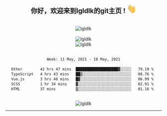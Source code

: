 <div align="center">
<h2> 你好，欢迎来到lgldlk的git主页 ! <img src="https://github.com/lgldlk/lgldlk/blob/main/gifs/Hi.gif" width="30px"></h2>
</div>

<div align="center">
 </br>
 <img src="http://aiitapp.cn:8091/?color=rgba(37,144,118,1)&shadowColor=rgba(12,16,20,1)&fontSize=120&&shadowOffsetX=9&shadowOffsetY=11" height="26px" alt="lgldlk" />
 </br>

   </br>
 <img src="https://github-readme-stats.vercel.app/api?username=lgldlk&show_icons=true&theme=gotham&locale=cn" alt="lgldlk" />
 

</br>

<img  src="http://github-readme-stats.vercel.app/api/top-langs/?username=lgldlk&show_icons=true&theme=gotham&locale=cn&layout=compact" alt="lgldlk"/>  
</br>
</br>

<!--START_SECTION:waka-->
```text
Week: 11 May, 2021 - 18 May, 2021

Other        42 hrs 47 mins  ███████████████████▓░░░░░   79.19 % 
TypeScript   4 hrs 43 mins   ██▒░░░░░░░░░░░░░░░░░░░░░░   08.76 % 
Vue.js       3 hrs 46 mins   █▓░░░░░░░░░░░░░░░░░░░░░░░   06.99 % 
SCSS         1 hr 34 mins    ▓░░░░░░░░░░░░░░░░░░░░░░░░   02.91 % 
HTML         37 mins         ▒░░░░░░░░░░░░░░░░░░░░░░░░   01.16 % 
```
<!--END_SECTION:waka-->

 </br>
  <img src="https://visitor-badge.glitch.me/badge?page_id=lgldlk" alt="lgldlk" />
</div >
  
---

 

